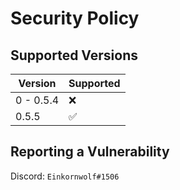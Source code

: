 # Security Policy

## Supported Versions

| Version | Supported          |
| ------- | ------------------ |
| 0 - 0.5.4   | :x: |
| 0.5.5   | :white_check_mark: |


## Reporting a Vulnerability

Discord: `Einkornwolf#1506`
